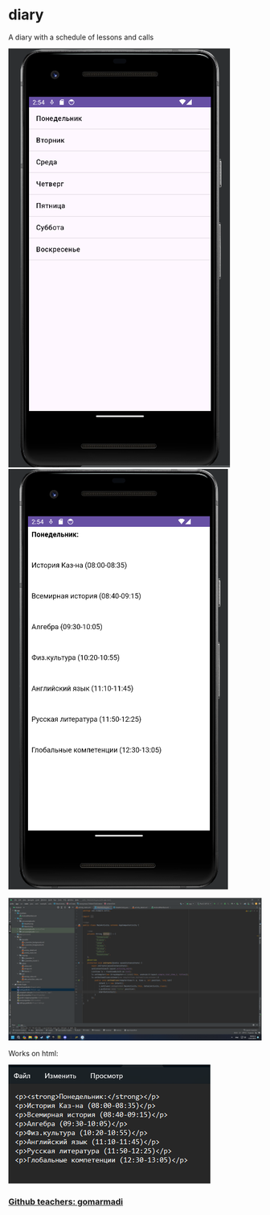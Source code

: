 # diary

A diary with a schedule of lessons and calls

![Screenshot](https://github.com/neomitt/diary/blob/main/screen3.png)
![Screenshot](https://github.com/neomitt/diary/blob/main/screen4.png)

![Screenshot](https://github.com/neomitt/diary/blob/main/screen1.png)

Works on html:

![Screenshot](https://github.com/neomitt/diary/blob/main/screen2.png)

### [Github teachers: gomarmadi](https://github.com/gomarmadi)
